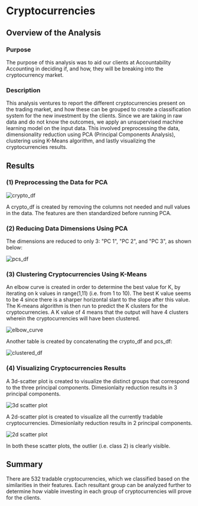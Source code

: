 # Cryptocurrencies
## Overview of the Analysis
### Purpose
The purpose of this analysis was to aid our clients at Accountability Accounting in deciding if, and how, they will be breaking into the cryptocurrency market. 

### Description
This analysis ventures to report the different cryptocurrencies present on the trading market, and how these can be grouped to create a classification system for the new investment by the clients. Since we are taking in raw data and do not know the outcomes, we apply an unsupervised machine learning model on the input data. This involved preprocessing the data, dimensionality reduction using PCA (Principal Components Analysis), clustering using K-Means algorithm, and lastly visualizing the cryptocurrencies results.

## Results
### (1) Preprocessing the Data for PCA

![crypto_df]()

A crypto_df is created by removing the columns not needed and null values in the data. The features are then standardized before running PCA.

### (2) Reducing Data Dimensions Using PCA
The dimensions are reduced to only 3: "PC 1", "PC 2", and "PC 3", as shown below:

![pcs_df]()

### (3) Clustering Cryptocurrencies Using K-Means
An elbow curve is created in order to determine the best value for K, by iterating on k values in range(1,11) (i.e. from 1 to 10). The best K value seems to be 4 since there is a sharper horizontal slant to the slope after this value. The K-means algorithm is then run to predict the K clusters for the cryptocurrencies. A K value of 4 means that the output will have 4 clusters wherein the cryptocurrencies will have been clustered. 

![elbow_curve]()

Another table is created by concatenating the crypto_df and pcs_df:

![clustered_df]()

### (4) Visualizing Cryptocurrencies Results
A 3d-scatter plot is created to visualize the distinct groups that correspond to the three principal components. Dimesionlaity reduction results in 3 principal components. 

![3d scatter plot]()

A 2d-scatter plot is created to visualize all the currently tradable cryptocurrencies. Dimesionlaity reduction results in 2 principal components. 

![2d scatter plot]()

In both these scatter plots, the outlier (i.e. class 2) is clearly visible.

## Summary
There are 532 tradable cryptocurrencies, which we classified based on the similarities in their features. Each resultant group can be analyzed further to determine how viable investing in each group of cryptocurrencies will prove for the clients. 


